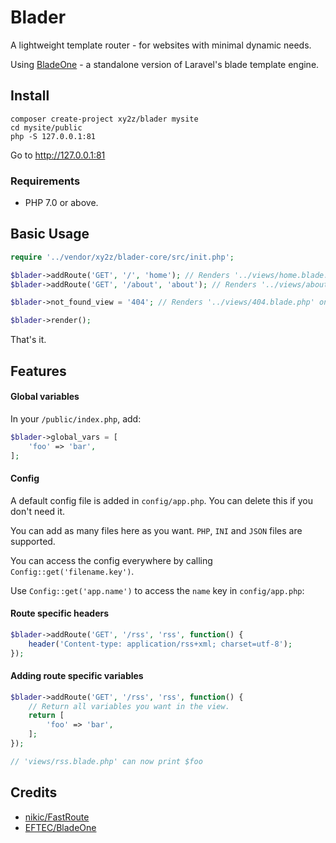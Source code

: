 # Blader

A lightweight template router - for websites with minimal dynamic needs.

Using [BladeOne](https://github.com/EFTEC/BladeOne/) - a standalone version of Laravel's blade template engine.

## Install
```
composer create-project xy2z/blader mysite
cd mysite/public
php -S 127.0.0.1:81
```

Go to http://127.0.0.1:81


### Requirements

- PHP 7.0 or above.


## Basic Usage
```php
require '../vendor/xy2z/blader-core/src/init.php';

$blader->addRoute('GET', '/', 'home'); // Renders '../views/home.blade.php'
$blader->addRoute('GET', '/about', 'about'); // Renders '../views/about.blade.php'

$blader->not_found_view = '404'; // Renders '../views/404.blade.php' on 404.

$blader->render();
```

That's it.


## Features

#### Global variables
In your `/public/index.php`, add:

```php
$blader->global_vars = [
	'foo' => 'bar',
];
```

#### Config
A default config file is added in `config/app.php`. You can delete this if you don't need it.

You can add as many files here as you want. `PHP`, `INI` and `JSON` files are supported.

You can access the config everywhere by calling `Config::get('filename.key')`.

Use `Config::get('app.name')` to access the `name` key in `config/app.php`:


#### Route specific headers
```php
$blader->addRoute('GET', '/rss', 'rss', function() {
	header('Content-type: application/rss+xml; charset=utf-8');
});
```

#### Adding route specific variables
```php
$blader->addRoute('GET', '/rss', 'rss', function() {
	// Return all variables you want in the view.
	return [
		'foo' => 'bar',
	];
});

// 'views/rss.blade.php' can now print $foo
```


## Credits

- [nikic/FastRoute](https://github.com/nikic/FastRoute)
- [EFTEC/BladeOne](https://github.com/EFTEC/BladeOne/)
